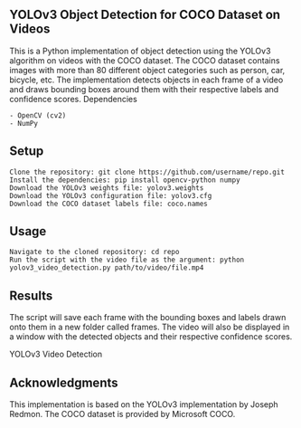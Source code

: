 ## YOLOv3 Object Detection for COCO Dataset on Videos

This is a Python implementation of object detection using the YOLOv3 algorithm on videos with the COCO dataset. The COCO dataset contains images with more than 80 different object categories such as person, car, bicycle, etc. The implementation detects objects in each frame of a video and draws bounding boxes around them with their respective labels and confidence scores.
Dependencies

    - OpenCV (cv2)
    - NumPy

## Setup

    Clone the repository: git clone https://github.com/username/repo.git
    Install the dependencies: pip install opencv-python numpy
    Download the YOLOv3 weights file: yolov3.weights
    Download the YOLOv3 configuration file: yolov3.cfg
    Download the COCO dataset labels file: coco.names

## Usage

    Navigate to the cloned repository: cd repo
    Run the script with the video file as the argument: python yolov3_video_detection.py path/to/video/file.mp4

## Results

The script will save each frame with the bounding boxes and labels drawn onto them in a new folder called frames. The video will also be displayed in a window with the detected objects and their respective confidence scores.

YOLOv3 Video Detection
## Acknowledgments

This implementation is based on the YOLOv3 implementation by Joseph Redmon. The COCO dataset is provided by Microsoft COCO.
